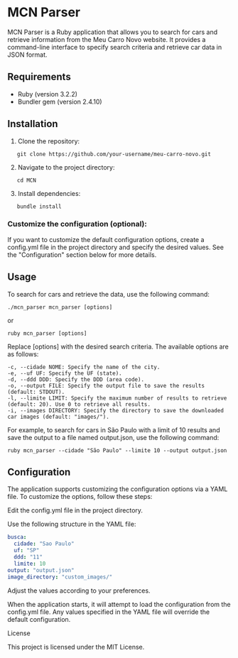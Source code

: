 # MCN Parser

MCN Parser is a Ruby application that allows you to search for cars and retrieve information from the Meu Carro Novo website. It provides a command-line interface to specify search criteria and retrieve car data in JSON format.

## Requirements

- Ruby (version 3.2.2)
- Bundler gem (version 2.4.10)

## Installation

1. Clone the repository:

```shell
   git clone https://github.com/your-username/meu-carro-novo.git
```

2. Navigate to the project directory:


 ```shell
    cd MCN
 ```
  

3. Install dependencies:

```shell
   bundle install
```
 ### Customize the configuration (optional):

   If you want to customize the default configuration options, create a config.yml file in the project directory and specify the desired values. See the "Configuration" section below for more details.

## Usage

To search for cars and retrieve the data, use the following command:

```shell
./mcn_parser mcn_parser [options]
```
or
```
ruby mcn_parser [options]
```

Replace [options] with the desired search criteria. The available options are as follows:

    -c, --cidade NOME: Specify the name of the city.
    -e, --uf UF: Specify the UF (state).
    -d, --ddd DDD: Specify the DDD (area code).
    -o, --output FILE: Specify the output file to save the results (default: STDOUT).
    -l, --limite LIMIT: Specify the maximum number of results to retrieve (default: 20). Use 0 to retrieve all results.
    -i, --images DIRECTORY: Specify the directory to save the downloaded car images (default: "images/").

For example, to search for cars in São Paulo with a limit of 10 results and save the output to a file named output.json, use the following command:

```shell
ruby mcn_parser --cidade "São Paulo" --limite 10 --output output.json
```

## Configuration

The application supports customizing the configuration options via a YAML file. To customize the options, follow these steps:

 Edit the config.yml file in the project directory.

 Use the following structure in the YAML file:

 ```yaml
 busca:
   cidade: "Sao Paulo"
   uf: "SP"
   ddd: "11"
   limite: 10
 output: "output.json"
 image_directory: "custom_images/"
 ```

 Adjust the values according to your preferences.

 When the application starts, it will attempt to load the configuration from the config.yml file. Any values specified in the YAML file will override the default configuration.

License

This project is licensed under the MIT License.
